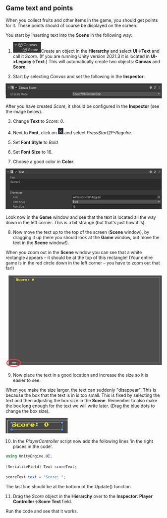 ## Game text and points

When you collect fruits and other items in the game, you should get points for
it. These points should of course be displayed on the screen.

You start by inserting text into the **Scene** in the following way:

1.  <img src="../media/image18.png"
    style="width:0.9375in;height:0.35417in" />Create an object in the
    **Hierarchy** and select **UI->Text** and call it *Score*. (If
    you are running Unity version 2021.3 it is located in
    **UI->Legacy->Text**.) This will automatically create two objects:
    **Canvas** and **Score**.

2.  Start by selecting *Canvas* and set the following in the **Inspector**:

<img src="../media/image19.png"
style="width:6.77222in;height:0.50208in" />

After you have created *Score*, it should be configured in the **Inspector**
(see the image below).

3.  Change **Text** to *Score: 0*.

4.  Next to **Font**, click on <img src="../media/image20.png"
    style="width:0.17708in;height:0.20833in" /> and select
    *PressStart2P-Regular*.

5.  Set **Font Style** to *Bold*

6.  Set **Font Size** to 16.

7.  Choose a good color in **Color**.

<img src="../media/image21.png"
style="width:5.8125in;height:1.36667in" />

Look now in the **Game** window and see that the text is located all the way down in the left
corner. This is a bit strange (but that's just how it is).

8.  Now move the text up to the top of the screen (**Scene** window), by
    dragging it up (here you should look at the **Game** window, but move
    the text in the **Scene** window!).

When you zoom out in the **Scene** window you can see that a white
rectangle appears – it should be at the top of this rectangle! (Your entire game
is in the red circle down in the left corner – you have to zoom out that far!)

<img src="../media/image22.png"
style="width:5.47153in;height:3.08125in" />

9.  Now place the text in a good location and increase the size so it is
    easier to see.

When you make the size larger, the text can suddenly
"disappear". This is because the box that the text is in is too small.
This is fixed by selecting the text and then adjusting the box size in
the **Scene**. Remember to also make the box long enough for the text we
will write later. (Drag the blue dots to change the box
size).

<img src="../media/image23.png"
style="width:2.08333in;height:0.51042in" />

10. In the *PlayerController* script now add the following lines 'in the right
    places in the code'.

```csharp
using UnityEngine.UI;

[SerializeField] Text scoreText;

scoreText.text = "Score: ";
```

The last line should be at the bottom of the Update() function.

11. Drag the *Score* object in the **Hierarchy** over to the
    **Inspector**: **Player Controller->Score Text** field.

Run the code and see that it works.